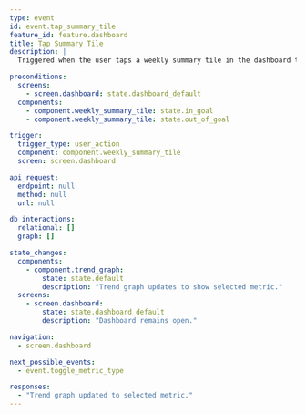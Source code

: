 ```yaml
---
type: event
id: event.tap_summary_tile
feature_id: feature.dashboard
title: Tap Summary Tile
description: |
  Triggered when the user taps a weekly summary tile in the dashboard trends section. Updates the trend graph to focus on the selected metric.

preconditions:
  screens:
    - screen.dashboard: state.dashboard_default
  components:
    - component.weekly_summary_tile: state.in_goal
    - component.weekly_summary_tile: state.out_of_goal

trigger:
  trigger_type: user_action
  component: component.weekly_summary_tile
  screen: screen.dashboard

api_request:
  endpoint: null
  method: null
  url: null

db_interactions:
  relational: []
  graph: []

state_changes:
  components:
    - component.trend_graph:
        state: state.default
        description: "Trend graph updates to show selected metric."
  screens:
    - screen.dashboard:
        state: state.dashboard_default
        description: "Dashboard remains open."

navigation:
  - screen.dashboard

next_possible_events:
  - event.toggle_metric_type

responses:
  - "Trend graph updated to selected metric."
---
```

